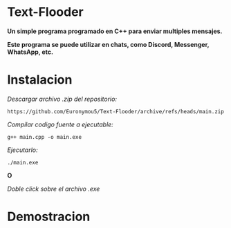 # Text-Flooder
**Un simple programa programado en C++ para enviar multiples mensajes.**

**Este programa se puede utilizar en chats, como Discord, Messenger, WhatsApp, etc.**

# Instalacion

*Descargar archivo .zip del repositorio:*

```
https://github.com/Euronymou5/Text-Flooder/archive/refs/heads/main.zip
```

*Compilar codigo fuente a ejecutable:*

```
g++ main.cpp -o main.exe
```

*Ejecutarlo:*

```
./main.exe
```

**O**

*Doble click sobre el archivo .exe*

# Demostracion

